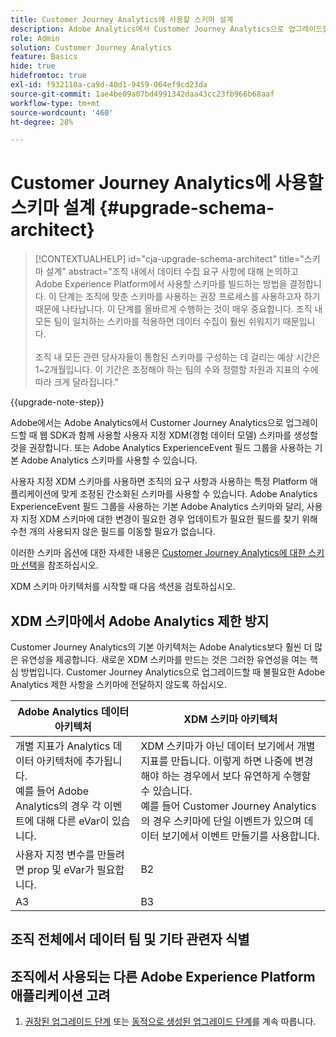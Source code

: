 ```yaml
---
title: Customer Journey Analytics에 사용할 스키마 설계
description: Adobe Analytics에서 Customer Journey Analytics으로 업그레이드할 때 권장되는 경로에 대해 알아봅니다
role: Admin
solution: Customer Journey Analytics
feature: Basics
hide: true
hidefromtoc: true
exl-id: f932110a-ca9d-40d1-9459-064ef9cd23da
source-git-commit: 1ae4be09a07bd4991342daa43cc23fb966b68aaf
workflow-type: tm+mt
source-wordcount: '460'
ht-degree: 28%

---
```


# Customer Journey Analytics에 사용할 스키마 설계 {#upgrade-schema-architect}

<!-- markdownlint-disable MD034 -->

>[!CONTEXTUALHELP]
>id="cja-upgrade-schema-architect"
>title="스키마 설계"
>abstract="조직 내에서 데이터 수집 요구 사항에 대해 논의하고 Adobe Experience Platform에서 사용할 스키마를 빌드하는 방법을 결정합니다. 이 단계는 조직에 맞춘 스키마를 사용하는 권장 프로세스를 사용하고자 하기 때문에 나타납니다. 이 단계를 올바르게 수행하는 것이 매우 중요합니다. 조직 내 모든 팀이 일치하는 스키마를 적용하면 데이터 수집이 훨씬 쉬워지기 때문입니다.<br><br>조직 내 모든 관련 당사자들이 통합된 스키마를 구성하는 데 걸리는 예상 시간은 1~2개월입니다. 이 기간은 조정해야 하는 팀의 수와 정렬할 차원과 지표의 수에 따라 크게 달라집니다."

<!-- markdownlint-enable MD034 -->

{{upgrade-note-step}}

Adobe에서는 Adobe Analytics에서 Customer Journey Analytics으로 업그레이드할 때 웹 SDK과 함께 사용할 사용자 지정 XDM(경험 데이터 모델) 스키마를 생성할 것을 권장합니다. 또는 Adobe Analytics ExperienceEvent 필드 그룹을 사용하는 기본 Adobe Analytics 스키마를 사용할 수 있습니다.

사용자 지정 XDM 스키마를 사용하면 조직의 요구 사항과 사용하는 특정 Platform 애플리케이션에 맞게 조정된 간소화된 스키마를 사용할 수 있습니다. Adobe Analytics ExperienceEvent 필드 그룹을 사용하는 기본 Adobe Analytics 스키마와 달리, 사용자 지정 XDM 스키마에 대한 변경이 필요한 경우 업데이트가 필요한 필드를 찾기 위해 수천 개의 사용되지 않은 필드를 이동할 필요가 없습니다.

이러한 스키마 옵션에 대한 자세한 내용은 [Customer Journey Analytics에 대한 스키마 선택](/help/getting-started/cja-upgrade/cja-upgrade-schema-existing.md)을 참조하십시오.

XDM 스키마 아키텍처를 시작할 때 다음 섹션을 검토하십시오.

## XDM 스키마에서 Adobe Analytics 제한 방지

Customer Journey Analytics의 기본 아키텍처는 Adobe Analytics보다 훨씬 더 많은 유연성을 제공합니다. 새로운 XDM 스키마를 만드는 것은 그러한 유연성을 여는 핵심 방법입니다. Customer Journey Analytics으로 업그레이드할 때 불필요한 Adobe Analytics 제한 사항을 스키마에 전달하지 않도록 하십시오.

| Adobe Analytics 데이터 아키텍처 | XDM 스키마 아키텍처 |
|---------|----------|
| 개별 지표가 Analytics 데이터 아키텍처에 추가됩니다.<br/>예를 들어 Adobe Analytics의 경우 각 이벤트에 대해 다른 eVar이 있습니다. | XDM 스키마가 아닌 데이터 보기에서 개별 지표를 만듭니다. 이렇게 하면 나중에 변경해야 하는 경우에서 보다 유연하게 수행할 수 있습니다.<br/>예를 들어 Customer Journey Analytics의 경우 스키마에 단일 이벤트가 있으며 데이터 보기에서 이벤트 만들기를 사용합니다. |
| 사용자 지정 변수를 만들려면 prop 및 eVar가 필요합니다. | B2 |
| A3 | B3 |

## 조직 전체에서 데이터 팀 및 기타 관련자 식별


## 조직에서 사용되는 다른 Adobe Experience Platform 애플리케이션 고려



1. [권장된 업그레이드 단계](/help/getting-started/cja-upgrade/cja-upgrade-recommendations.md#recommended-upgrade-steps-for-most-organizations) 또는 [동적으로 생성된 업그레이드 단계](https://gigazelle.github.io/cja-ttv/)를 계속 따릅니다.

